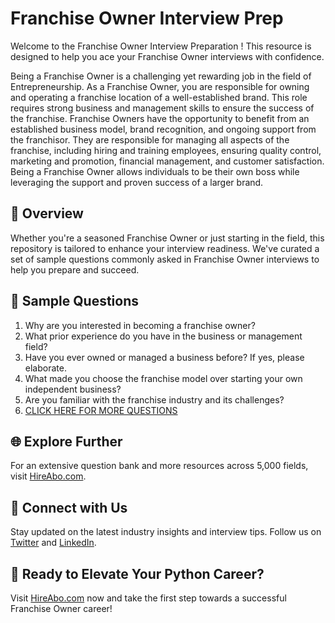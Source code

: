 # Franchise Owner Interview Prep

Welcome to the Franchise Owner Interview Preparation ! This resource is designed to help you ace your Franchise Owner interviews with confidence.

Being a Franchise Owner is a challenging yet rewarding job in the field of Entrepreneurship. As a Franchise Owner, you are responsible for owning and operating a franchise location of a well-established brand. This role requires strong business and management skills to ensure the success of the franchise. Franchise Owners have the opportunity to benefit from an established business model, brand recognition, and ongoing support from the franchisor. They are responsible for managing all aspects of the franchise, including hiring and training employees, ensuring quality control, marketing and promotion, financial management, and customer satisfaction. Being a Franchise Owner allows individuals to be their own boss while leveraging the support and proven success of a larger brand.

## 🚀 Overview

Whether you're a seasoned Franchise Owner or just starting in the field, this repository is tailored to enhance your interview readiness. We've curated a set of sample questions commonly asked in Franchise Owner interviews to help you prepare and succeed.

## 📝 Sample Questions

1. Why are you interested in becoming a franchise owner?
2. What prior experience do you have in the business or management field?
3. Have you ever owned or managed a business before? If yes, please elaborate.
4. What made you choose the franchise model over starting your own independent business?
5. Are you familiar with the franchise industry and its challenges?
6. [CLICK HERE FOR MORE QUESTIONS](https://hireabo.com/job/1_4_16/Franchise%20Owner)

## 🌐 Explore Further

For an extensive question bank and more resources across 5,000 fields, visit [HireAbo.com](https://www.hireabo.com).

## 📱 Connect with Us

Stay updated on the latest industry insights and interview tips. Follow us on [Twitter](https://twitter.com/hireabo) and [LinkedIn](https://www.linkedin.com/in/hire-abo-3609972a8/).

## 🚀 Ready to Elevate Your Python Career?

Visit [HireAbo.com](https://www.hireabo.com) now and take the first step towards a successful Franchise Owner career!